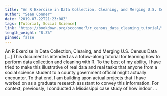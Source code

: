 ```yaml
---
title: "An R Exercise in Data Collection, Cleaning, and Merging U.S. Census Data"
author: "Sean Conner"
date: "2019-07-22T21:23:08Z"
tags: [Tutorial, Social Science]
link: "https://bookdown.org/scconner7/r_census_data_cleaning_tutorial/"
length_weight: "8.3%"
pinned: false
---
```


An R Exercise in Data Collection, Cleaning, and Merging U.S. Census Data [...] This document is intended as a follow-along tutorial for learning how to perform data collection and cleaning with R. To the best of my ability, I have tried to make this illustrative of real data and real tasks that anyone from a social science student to a county government official might actually encounter. To that end, I am building upon actual projects that I have worked on as a graduate research assistant to convey this information. For context, previously, I conducted a Mississippi case study of how indoor ...
